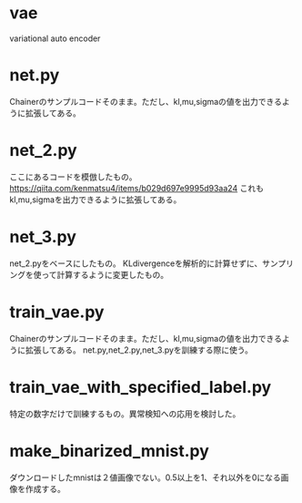 # vae
variational auto encoder

# net.py
Chainerのサンプルコードそのまま。ただし、kl,mu,sigmaの値を出力できるように拡張してある。

# net_2.py
ここにあるコードを模倣したもの。
https://qiita.com/kenmatsu4/items/b029d697e9995d93aa24
これもkl,mu,sigmaを出力できるように拡張してある。

# net_3.py
net_2.pyをベースにしたもの。
KLdivergenceを解析的に計算せずに、サンプリングを使って計算するように変更したもの。

# train_vae.py
Chainerのサンプルコードそのまま。ただし、kl,mu,sigmaの値を出力できるように拡張してある。
net.py,net_2.py,net_3.pyを訓練する際に使う。

# train_vae_with_specified_label.py
特定の数字だけで訓練するもの。異常検知への応用を検討した。

# make_binarized_mnist.py
ダウンロードしたmnistは２値画像でない。0.5以上を1、それ以外を0になる画像を作成する。
